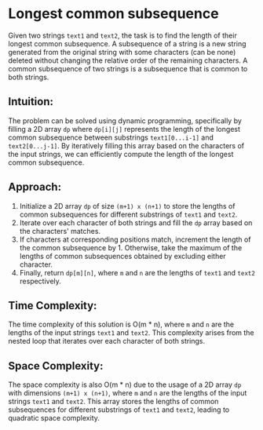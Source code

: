 # Longest common subsequence

Given two strings `text1` and `text2`, the task is to find the length of their longest common subsequence. A subsequence of a string is a new string generated from the original string with some characters (can be none) deleted without changing the relative order of the remaining characters. A common subsequence of two strings is a subsequence that is common to both strings.

## Intuition:
The problem can be solved using dynamic programming, specifically by filling a 2D array `dp` where `dp[i][j]` represents the length of the longest common subsequence between substrings `text1[0...i-1]` and `text2[0...j-1]`. By iteratively filling this array based on the characters of the input strings, we can efficiently compute the length of the longest common subsequence.

## Approach:
1. Initialize a 2D array `dp` of size `(m+1) x (n+1)` to store the lengths of common subsequences for different substrings of `text1` and `text2`.
2. Iterate over each character of both strings and fill the `dp` array based on the characters' matches.
3. If characters at corresponding positions match, increment the length of the common subsequence by 1. Otherwise, take the maximum of the lengths of common subsequences obtained by excluding either character.
4. Finally, return `dp[m][n]`, where `m` and `n` are the lengths of `text1` and `text2` respectively.

## Time Complexity:
The time complexity of this solution is O(m * n), where `m` and `n` are the lengths of the input strings `text1` and `text2`. This complexity arises from the nested loop that iterates over each character of both strings.

## Space Complexity:
The space complexity is also O(m * n) due to the usage of a 2D array `dp` with dimensions `(m+1) x (n+1)`, where `m` and `n` are the lengths of the input strings `text1` and `text2`. This array stores the lengths of common subsequences for different substrings of `text1` and `text2`, leading to quadratic space complexity.